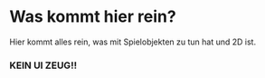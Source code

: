 # Was kommt hier rein?


Hier kommt alles rein, was mit Spielobjekten zu tun hat und 2D ist.
### KEIN UI ZEUG!!